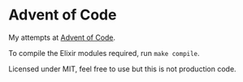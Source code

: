 # Advent of Code

My attempts at [Advent of Code](https://adventofcode.com/).

To compile the Elixir modules required, run `make compile`.

Licensed under MIT, feel free to use but this is not production code.
